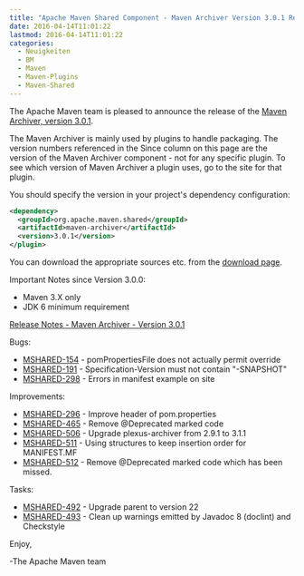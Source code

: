```yaml
---
title: "Apache Maven Shared Component - Maven Archiver Version 3.0.1 Released"
date: 2016-04-14T11:01:22
lastmod: 2016-04-14T11:01:22
categories:
  - Neuigkeiten
  - BM
  - Maven
  - Maven-Plugins
  - Maven-Shared
---
```

The Apache Maven team is pleased to announce the release of the 
[Maven Archiver, version 3.0.1](https://maven.apache.org/shared/maven-archiver/).

The Maven Archiver is mainly used by plugins to handle packaging. The version
numbers referenced in the Since column on this page are the version of the
Maven Archiver component - not for any specific plugin. To see which version of
Maven Archiver a plugin uses, go to the site for that plugin.

You should specify the version in your project's dependency configuration:

```xml
<dependency>
  <groupId>org.apache.maven.shared</groupId>
  <artifactId>maven-archiver</artifactId>
  <version>3.0.1</version>
</plugin>
```

You can download the appropriate sources etc. from the [download page][download-page].
 
 
Important Notes since Version 3.0.0:

 * Maven 3.X only
 * JDK 6 minimum requirement

<!-- more -->

[Release Notes - Maven Archiver - Version 3.0.1](https://issues.apache.org/jira/secure/ReleaseNote.jspa?projectId=12317922&version=12334036)

Bugs:

 * [MSHARED-154](https://issues.apache.org/jira/browse/MSHARED-154) -  pomPropertiesFile does not actually permit override
 * [MSHARED-191](https://issues.apache.org/jira/browse/MSHARED-191) -  Specification-Version must not contain "-SNAPSHOT"
 * [MSHARED-298](https://issues.apache.org/jira/browse/MSHARED-298) -  Errors in manifest example on site

Improvements:

 * [MSHARED-296](https://issues.apache.org/jira/browse/MSHARED-296) -  Improve header of pom.properties
 * [MSHARED-465](https://issues.apache.org/jira/browse/MSHARED-465) -  Remove @Deprecated marked code
 * [MSHARED-506](https://issues.apache.org/jira/browse/MSHARED-506) -  Upgrade plexus-archiver from 2.9.1 to 3.1.1
 * [MSHARED-511](https://issues.apache.org/jira/browse/MSHARED-511) -  Using structures to keep insertion order for MANIFEST.MF
 * [MSHARED-512](https://issues.apache.org/jira/browse/MSHARED-512) -  Remove @Deprecated marked code which has been missed.

Tasks:

 * [MSHARED-492](https://issues.apache.org/jira/browse/MSHARED-492) -  Upgrade parent to version 22
 * [MSHARED-493](https://issues.apache.org/jira/browse/MSHARED-493) -  Clean up warnings emitted by Javadoc 8 (doclint) and Checkstyle

Enjoy,

-The Apache Maven team

[download-page]: https://maven.apache.org/shared/maven-archiver/download.cgi
